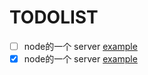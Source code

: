 # TODOLIST 
- [ ] node的一个 server [example](https://github.com/babel/example-node-server)
- [x] node的一个 server [example](https://github.com/babel/example-node-server)